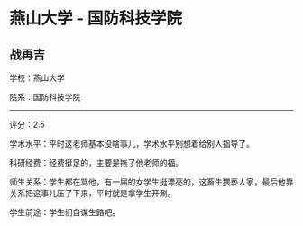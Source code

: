 # 燕山大学 - 国防科技学院

## 战再吉

学校：燕山大学

院系：国防科技学院

* * *

评分：2.5

学术水平：平时这老师基本没啥事儿，学术水平别想着给别人指导了。

科研经费：经费挺足的，主要是拖了他老师的福。

师生关系：学生都在骂他，有一届的女学生挺漂亮的，这畜生猥亵人家，最后他靠关系把这事儿压了下来，平时就是拿学生开涮。

学生前途：学生们自谋生路吧。